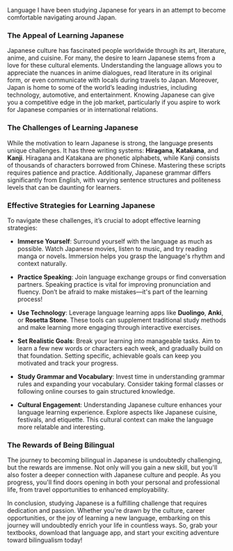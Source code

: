 Language
I have been studying Japanese for years in an attempt to become comfortable navigating around Japan.

### The Appeal of Learning Japanese
Japanese culture has fascinated people worldwide through its art, literature, anime, and cuisine. For many, the desire to learn Japanese stems from a love for these cultural elements. Understanding the language allows you to appreciate the nuances in anime dialogues, read literature in its original form, or even communicate with locals during travels to Japan. Moreover, Japan is home to some of the world’s leading industries, including technology, automotive, and entertainment. Knowing Japanese can give you a competitive edge in the job market, particularly if you aspire to work for Japanese companies or in international relations.

### The Challenges of Learning Japanese
While the motivation to learn Japanese is strong, the language presents unique challenges. It has three writing systems: **Hiragana**, **Katakana**, and **Kanji**. Hiragana and Katakana are phonetic alphabets, while Kanji consists of thousands of characters borrowed from Chinese. Mastering these scripts requires patience and practice. Additionally, Japanese grammar differs significantly from English, with varying sentence structures and politeness levels that can be daunting for learners.

### Effective Strategies for Learning Japanese
To navigate these challenges, it’s crucial to adopt effective learning strategies:

- **Immerse Yourself**: Surround yourself with the language as much as possible. Watch Japanese movies, listen to music, and try reading manga or novels. Immersion helps you grasp the language's rhythm and context naturally.

- **Practice Speaking**: Join language exchange groups or find conversation partners. Speaking practice is vital for improving pronunciation and fluency. Don’t be afraid to make mistakes—it's part of the learning process!

- **Use Technology**: Leverage language learning apps like **Duolingo**, **Anki**, or **Rosetta Stone**. These tools can supplement traditional study methods and make learning more engaging through interactive exercises.

- **Set Realistic Goals**: Break your learning into manageable tasks. Aim to learn a few new words or characters each week, and gradually build on that foundation. Setting specific, achievable goals can keep you motivated and track your progress.

- **Study Grammar and Vocabulary**: Invest time in understanding grammar rules and expanding your vocabulary. Consider taking formal classes or following online courses to gain structured knowledge.

- **Cultural Engagement**: Understanding Japanese culture enhances your language learning experience. Explore aspects like Japanese cuisine, festivals, and etiquette. This cultural context can make the language more relatable and interesting.

### The Rewards of Being Bilingual
The journey to becoming bilingual in Japanese is undoubtedly challenging, but the rewards are immense. Not only will you gain a new skill, but you'll also foster a deeper connection with Japanese culture and people. As you progress, you'll find doors opening in both your personal and professional life, from travel opportunities to enhanced employability.

In conclusion, studying Japanese is a fulfilling challenge that requires dedication and passion. Whether you're drawn by the culture, career opportunities, or the joy of learning a new language, embarking on this journey will undoubtedly enrich your life in countless ways. So, grab your textbooks, download that language app, and start your exciting adventure toward bilingualism today!